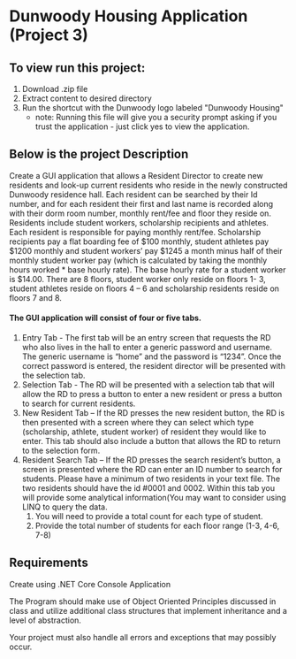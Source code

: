 # Dunwoody Housing Application (Project 3)

## To view run this project:

1. Download .zip file
2. Extract content to desired directory
3. Run the shortcut with the Dunwoody logo labeled "Dunwoody Housing" 
    * note: Running this file will give you a security prompt asking if you trust the application - just click yes to view the application.

## Below is the project Description

Create a GUI application that allows a Resident Director to create new residents and look-up current residents who reside in the newly constructed Dunwoody residence hall.   Each resident can be searched by their Id number, and for each resident their first and last name is recorded along with their dorm room number, monthly rent/fee and floor they reside on.  Residents include student workers, scholarship recipients and athletes.  Each resident is responsible for paying monthly rent/fee.  Scholarship recipients pay a flat boarding fee of $100 monthly, student athletes pay $1200 monthly and student workers’ pay $1245 a month minus half of their monthly student worker pay (which is calculated by taking the monthly hours worked * base hourly rate).  The base hourly rate for a student worker is $14.00.  There are 8 floors, student worker only reside on floors 1- 3, student athletes reside on floors 4 – 6 and scholarship residents reside on floors 7 and 8.

#### The GUI application will consist of four or five tabs.

1.  Entry Tab - The first tab will be an entry screen that requests the RD who also lives in the hall to enter a generic password and username. The generic username is “home” and the password is “1234”.  Once the correct password is entered, the resident director will be presented with the selection tab.
2.  Selection Tab - The RD will be presented with a selection tab that will allow the RD to press a button to enter a new resident or press a button to search for current residents.
3.  New Resident Tab – If the RD presses the new resident button, the RD is then presented with a screen where they can select which type (scholarship, athlete, student worker) of resident they would like to enter. This tab should also include a button that allows the RD to return to the selection form.
4.  Resident Search Tab – If the RD presses the search resident’s button, a screen is presented where the RD can enter an ID number to search for students.  Please have a minimum of two residents in your text file.   The two residents should have the id #0001 and 0002.  Within this tab you will provide some analytical information(You may want to consider using LINQ to query the data.  
    1.  You will need to provide a total count for each type of student.
    2.  Provide the total number of students for each floor range (1-3, 4-6, 7-8)

## Requirements

Create using .NET Core Console Application

The Program should make use of Object Oriented Principles discussed in class and utilize additional class structures that implement inheritance and a level of abstraction. 

Your project must also handle all errors and exceptions that may possibly occur.

